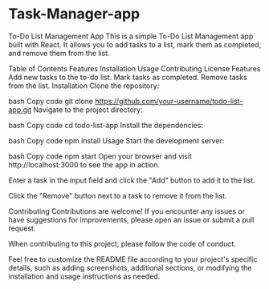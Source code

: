 # Task-Manager-app
To-Do List Management App
This is a simple To-Do List Management app built with React. It allows you to add tasks to a list, mark them as completed, and remove them from the list.

Table of Contents
Features
Installation
Usage
Contributing
License
Features
Add new tasks to the to-do list.
Mark tasks as completed.
Remove tasks from the list.
Installation
Clone the repository:

bash
Copy code
git clone https://github.com/your-username/todo-list-app.git
Navigate to the project directory:

bash
Copy code
cd todo-list-app
Install the dependencies:

bash
Copy code
npm install
Usage
Start the development server:

bash
Copy code
npm start
Open your browser and visit http://localhost:3000 to see the app in action.

Enter a task in the input field and click the "Add" button to add it to the list.

Click the "Remove" button next to a task to remove it from the list.

Contributing
Contributions are welcome! If you encounter any issues or have suggestions for improvements, please open an issue or submit a pull request.

When contributing to this project, please follow the code of conduct.


Feel free to customize the README file according to your project's specific details, such as adding screenshots, additional sections, or modifying the installation and usage instructions as needed.



